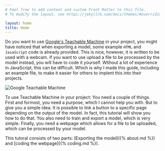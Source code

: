 ```yaml
---
# Feel free to add content and custom Front Matter to this file.
# To modify the layout, see https://jekyllrb.com/docs/themes/#overriding-theme-defaults

layout: home
title: Home
---
```

Do you want to use [Google's Teachable Machine](https://teachablemachine.withgoogle.com) in your project, you might have noticed that when exporting a model, some example `HTML` and `JavaScript` code is already provided. This is nice, however, it is written to be used with a webcam. If you want to use upload a file to be processed by the model instead, you will have to code it yourself. Without a lot of experience in JavaScript, this can be difficult. Which is why I made this guide, including an example file, to make it easier for others to implent this into their projects.

![Google Teachable Machine](https://teachablemachine.withgoogle.com/assets/img/contentpage/home/2017-version.jpg)

To use Teachable Machine in your project: You need a couple of things. First and formost, you need a purpose, which I cannot help you with. But to give you a simple idea: It is possible to link a button to a specific page depending on the output of the model. In fact, this tutorial will show you how to do that. You also need to train and export a model, which is very simple. Finally, you need a webpage which allows for a file to be uploaded, which can be processed by your model.

This tutoral consists of two parts: [Exporting the model]({% about.md %}) and [coding the webpage]({% coding.md %}).